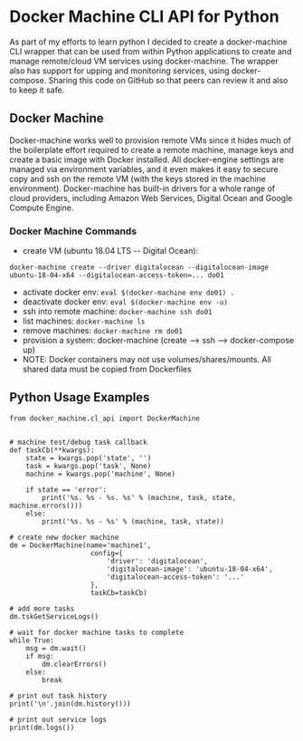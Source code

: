 # Docker Machine CLI API for Python
As part of my efforts to learn python I decided to create a docker-machine CLI wrapper that can be used from within Python applications to create and manage remote/cloud VM services using docker-machine.  The wrapper also has support for upping and monitoring services, using docker-compose.  Sharing this code on GitHub so that peers can review it and also to keep it safe.

## Docker Machine
Docker-machine works well to provision remote VMs since it hides much of the boilerplate effort required to create a remote machine, manage keys and create a basic image with Docker installed.  All docker-engine settings are managed via environment variables, and it even makes it easy to secure copy and ssh on the remote VM (with the keys stored in the machine environment).  Docker-machine has built-in drivers for a whole range of cloud providers, including Amazon Web Services, Digital Ocean and Google Compute Engine.


### Docker Machine Commands
- create VM (ubuntu 18.04 LTS -- Digital Ocean): 
```
docker-machine create --driver digitalocean --digitalocean-image ubuntu-18-04-x64 --digitalocean-access-token=... do01
```
- activate docker env: `eval $(docker-machine env do01) .`
- deactivate docker env: `eval $(docker-machine env -u)`
- ssh into remote machine: `docker-machine ssh do01`
- list machines: `docker-machine ls`
- remove machines: `docker-machine rm do01`
- provision a system: docker-machine (create --> ssh --> docker-compose up)
- NOTE: Docker containers may not use volumes/shares/mounts. All shared data must be copied from Dockerfiles


## Python Usage Examples

```
from docker_machine.cl_api import DockerMachine


# machine test/debug task callback
def taskCb(**kwargs):
    state = kwargs.pop('state', '')
    task = kwargs.pop('task', None)
    machine = kwargs.pop('machine', None)

    if state == 'error':
        print('%s. %s - %s. %s' % (machine, task, state, machine.errors()))
    else:
        print('%s. %s - %s' % (machine, task, state))

# create new docker machine
dm = DockerMachine(name='machine1', 
                    config={ 
                        'driver': 'digitalocean', 
                        'digitalocean-image': 'ubuntu-18-04-x64', 
                        'digitalocean-access-token': '...'
                    },
                    taskCb=taskCb)

# add more tasks
dm.tskGetServiceLogs()

# wait for docker machine tasks to complete
while True:
    msg = dm.wait() 
    if msg:
        dm.clearErrors()
    else:
        break

# print out task history
print('\n'.join(dm.history()))

# print out service logs
print(dm.logs())


```
